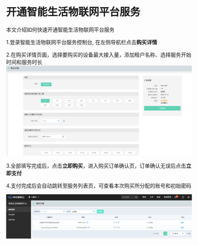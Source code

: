 # 开通智能生活物联网平台服务

本文介绍如何快速开通智能生活物联网平台服务

1.登录智能生活物联网平台服务控制台, 在左侧导航栏点击**购买详情**

2.在购买详情页面，选择要购买的设备最大接入量，添加租户名称、选择服务开始时间和服务时长
![购买详情](../../../../image/IoT/IoT-Estate/Getting-Started/Buy-Detail.png)

3.全部填写完成后，点击**立即购买**，进入购买订单确认页，订单确认无误后点击**立即支付**

4.支付完成后会自动跳转至服务列表页，可查看本次购买所分配的账号和初始密码

![购买详情](../../../../image/IoT/IoT-Estate/Getting-Started/Service-List.png)

